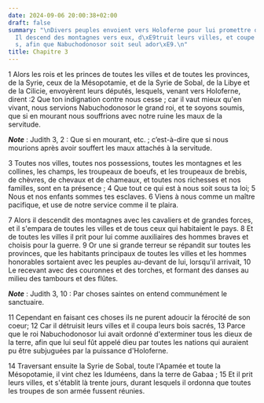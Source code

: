 ```yaml
---
date: 2024-09-06 20:00:38+02:00
draft: false
summary: "\nDivers peuples envoient vers Holoferne pour lui promettre ob\xE9issance.\n\
  Il descend des montagnes vers eux, d\xE9truit leurs villes, et coupe leur bois sacr\xE9\
  s, afin que Nabuchodonosor soit seul ador\xE9.\n"
title: Chapitre 3
---
```





1 Alors les rois et les princes de toutes les villes et de toutes les provinces, de la Syrie, ceux de la Mésopotamie, et de la Syrie de Sobal, de la Libye et de la Cilicie, envoyèrent leurs députés, lesquels, venant vers Holoferne, dirent :2 Que ton indignation contre nous cesse ; car il vaut mieux qu'en vivant, nous servions Nabuchodonosor le grand roi, et te soyons soumis, que si en mourant nous souffrions avec notre ruine les maux de la servitude.

***Note*** :  Judith 3, 2 : Que si en mourant, etc. ; c’est-à-dire que si nous mourions après avoir souffert les maux attachés à la servitude.

3 Toutes nos villes, toutes nos possessions, toutes les montagnes et les collines, les champs, les troupeaux de boeufs, et les troupeaux de brebis, de chèvres, de chevaux et de chameaux, et toutes nos richesses et nos familles, sont en ta présence ; 4 Que tout ce qui est à nous soit sous ta loi; 5 Nous et nos enfants sommes tes esclaves. 6 Viens à nous comme un maître pacifique, et use de notre service comme il te plaira.


7 Alors il descendit des montagnes avec les cavaliers et de grandes forces, et il s'empara de toutes les villes et de tous ceux qui habitaient le pays. 8 Et de toutes les villes il prit pour lui comme auxiliaires des hommes braves et choisis pour la guerre. 9 Or une si grande terreur se répandit sur toutes les provinces, que les habitants principaux de toutes les villes et les hommes honorables sortaient avec les peuples au-devant de lui, lorsqu'il arrivait, 10 Le recevant avec des couronnes et des torches, et formant des danses au milieu des tambours et des flûtes.

***Note*** :  Judith 3, 10 : Par choses saintes on entend communément le sanctuaire.

11 Cependant en faisant ces choses ils ne purent adoucir la férocité de son coeur; 12 Car il détruisit leurs villes et il coupa leurs bois sacrés, 13 Parce que le roi Nabuchodonosor lui avait ordonné d'exterminer tous les dieux de la terre, afin que lui seul fût appelé dieu par toutes les nations qui auraient pu être subjuguées par la puissance d'Holoferne.


14 Traversant ensuite la Syrie de Sobal, toute l'Apamée et toute la Mésopotamie, il vint chez les Iduméens, dans la terre de Gabaa ; 15 Et il prit leurs villes, et s'établit là trente jours, durant lesquels il ordonna que toutes les troupes de son armée fussent réunies.

